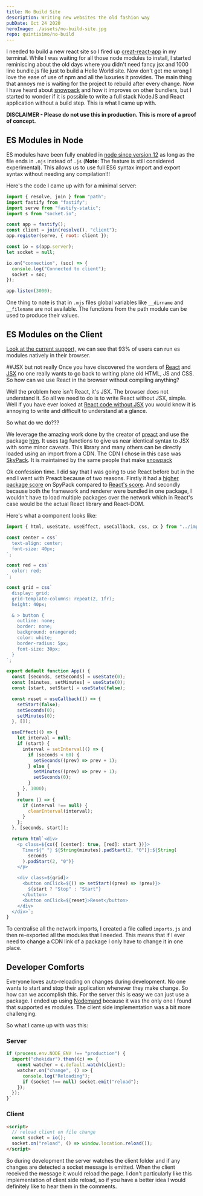 ```yaml
---
title: No Build Site
description: Writing new websites the old fashion way
pubDate: Oct 24 2020
heroImage: ./assets/no-build-site.jpg
repo: quintisimo/no-build
---
```


I needed to build a new react site so I fired up [creat-react-app](https://github.com/facebook/create-react-app) in my terminal. While I was waiting for all those node modules to install, I started reminiscing about the old days where you didn't need fancy jsx and 1000 line bundle.js file just to build a Hello World site. Now don't get me wrong I love the ease of use of npm and all the luxuries it provides. The main thing that annoys me is waiting for the project to rebuild after every change. Now I have heard about [snowpack](https://github.com/snowpackjs/snowpack) and how it improves on other bundlers, but I started to wonder if it is possible to write a full stack NodeJS and React application without a build step. This is what I came up with.

**DISCLAIMER - Please do not use this in production. This is more of a proof of concept.**

## ES Modules in Node

ES modules have been fully enabled in [node since version 12](https://nodejs.org/dist/latest-v12.x/docs/api/esm.html) as long as the file ends in `.mjs` instead of `.js` (**Note**: The feature is still considered experimental). This allows us to use full ES6 syntax import and export syntax without needing any compilation!!!

Here's the code I came up with for a minimal server:

```javascript
import { resolve, join } from "path";
import fastify from "fastify";
import serve from "fastify-static";
import s from "socket.io";

const app = fastify();
const client = join(resolve(), "client");
app.register(serve, { root: client });

const io = s(app.server);
let socket = null;

io.on("connection", (soc) => {
  console.log("Connected to client");
  socket = soc;
});

app.listen(3000);
```

One thing to note is that in `.mjs` files global variables like `__dirname` and `__filename` are not available. The functions from the path module can be used to produce their values.

## ES Modules on the Client

[Look at the current support,](https://caniuse.com/?search=JavaScript%20modules%20via%20script%20tag) we can see that 93% of users can run es modules natively in their browser.

##JSX but not really
Once you have discovered the wonders of [React](https://github.com/facebook/react) and [JSX](https://reactjs.org/docs/introducing-jsx.html) no one really wants to go back to writing plane old HTML, JS and CSS. So how can we use React in the browser without compiling anything?

Well the problem here isn't React, it's JSX. The browser does not understand it. So all we need to do is to write React without JSX, simple. Well if you have ever looked at [React code without JSX](https://reactjs.org/docs/react-without-jsx.html) you would know it is annoying to write and difficult to understand at a glance.

So what do we do???

We leverage the amazing work done by the creator of [preact](https://github.com/preactjs/preact) and use the package [htm](https://github.com/developit/htm). It uses tag functions to give us near identical syntax to JSX with some minor caveats. This library and many others can be directly loaded using an import from a CDN. The CDN I chose in this case was [SkyPack](https://www.skypack.dev). It is maintained by the same people that make [snowpack](https://github.com/snowpackjs/snowpack)

Ok confession time. I did say that I was going to use React before but in the end I went with Preact because of two reasons. Firstly it had a [higher package score](https://www.skypack.dev/view/preact) on SpyPack compared to [React's score](https://www.skypack.dev/view/react). And secondly because both the framework and renderer were bundled in one package, I wouldn't have to load multiple packages over the network which in React's case would be the actual React library and React-DOM.

Here's what a component looks like:

```javascript
import { html, useState, useEffect, useCallback, css, cx } from "../imports.js";

const center = css`
  text-align: center;
  font-size: 40px;
`;

const red = css`
  color: red;
`;

const grid = css`
  display: grid;
  grid-template-columns: repeat(2, 1fr);
  height: 40px;

  & > button {
    outline: none;
    border: none;
    background: orangered;
    color: white;
    border-radius: 5px;
    font-size: 30px;
  }
`;

export default function App() {
  const [seconds, setSeconds] = useState(0);
  const [minutes, setMinutes] = useState(0);
  const [start, setStart] = useState(false);

  const reset = useCallback(() => {
    setStart(false);
    setSeconds(0);
    setMinutes(0);
  }, []);

  useEffect(() => {
    let interval = null;
    if (start) {
      interval = setInterval(() => {
        if (seconds < 60) {
          setSeconds((prev) => prev + 1);
        } else {
          setMinutes((prev) => prev + 1);
          setSeconds(0);
        }
      }, 1000);
    }
    return () => {
      if (interval !== null) {
        clearInterval(interval);
      }
    };
  }, [seconds, start]);

  return html`<div>
    <p class=${cx({ [center]: true, [red]: start })}>
      Timer${" "} ${String(minutes).padStart(2, "0")}:${String(
        seconds
      ).padStart(2, "0")}
    </p>

    <div class=${grid}>
      <button onClick=${() => setStart((prev) => !prev)}>
        ${start ? "Stop" : "Start"}
      </button>
      <button onClick=${reset}>Reset</button>
    </div>
  </div>`;
}
```

To centralise all the network imports, I created a file called `imports.js` and then re-exported all the modules that I needed. This means that if I ever need to change a CDN link of a package I only have to change it in one place.

## Developer Comforts

Everyone loves auto-reloading on changes during development. No one wants to start and stop their application whenever they make change. So how can we accomplish this. For the server this is easy we can just use a package. I ended up using [Nodemand](https://github.com/makeflow/nodemand#readme) because it was the only one I found that supported es modules. The client side implementation was a bit more challenging.

So what I came up with was this:

### Server

```javascript
if (process.env.NODE_ENV !== "production") {
  import("chokidar").then((c) => {
    const watcher = c.default.watch(client);
    watcher.on("change", () => {
      console.log("Reloading");
      if (socket !== null) socket.emit("reload");
    });
  });
}`
```

### Client

```html
<script>
  // reload client on file change
  const socket = io();
  socket.on("reload", () => window.location.reload());
</script>
```

So during development the server watches the client folder and if any changes are detected a socket message is emitted. When the client received the message it would reload the page. I don't particularly like this implementation of client side reload, so if you have a better idea I would definitely like to hear them in the comments.
